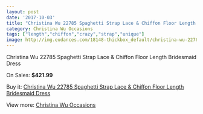 ```yaml
---
layout: post
date: '2017-10-03'
title: "Christina Wu 22785 Spaghetti Strap Lace & Chiffon Floor Length Bridesmaid Dress"
category: Christina Wu Occasions
tags: ["length","chiffon","crazy","strap","unique"]
image: http://img.eudances.com/18148-thickbox_default/christina-wu-22785-spaghetti-strap-lace-chiffon-floor-length-bridesmaid-dress.jpg
---
```

Christina Wu 22785 Spaghetti Strap Lace & Chiffon Floor Length Bridesmaid Dress

On Sales: **$421.99**
<a href="https://www.eudances.com/en/christina-wu-occasions/5291-christina-wu-22785-spaghetti-strap-lace-chiffon-floor-length-bridesmaid-dress.html"><amp-img layout="responsive" width="600" height="600" src="//img.eudances.com/18148-thickbox_default/christina-wu-22785-spaghetti-strap-lace-chiffon-floor-length-bridesmaid-dress.jpg" alt="Christina Wu 22785 Spaghetti Strap Lace & Chiffon Floor Length Bridesmaid Dress 0" /></a>
<a href="https://www.eudances.com/en/christina-wu-occasions/5291-christina-wu-22785-spaghetti-strap-lace-chiffon-floor-length-bridesmaid-dress.html"><amp-img layout="responsive" width="600" height="600" src="//img.eudances.com/18149-thickbox_default/christina-wu-22785-spaghetti-strap-lace-chiffon-floor-length-bridesmaid-dress.jpg" alt="Christina Wu 22785 Spaghetti Strap Lace & Chiffon Floor Length Bridesmaid Dress 1" /></a>

Buy it: [Christina Wu 22785 Spaghetti Strap Lace & Chiffon Floor Length Bridesmaid Dress](https://www.eudances.com/en/christina-wu-occasions/5291-christina-wu-22785-spaghetti-strap-lace-chiffon-floor-length-bridesmaid-dress.html "Christina Wu 22785 Spaghetti Strap Lace & Chiffon Floor Length Bridesmaid Dress")

View more: [Christina Wu Occasions](https://www.eudances.com/en/59-christina-wu-occasions "Christina Wu Occasions")